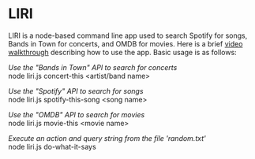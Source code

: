 # LIRI

LIRI is a node-based command line app used to search Spotify for songs, Bands in Town for concerts, and OMDB for movies.  Here is a brief [video walkthrough](https://drive.google.com/open?id=1KspaEDqK7ddoDYIkwo48C4BxMVHr_MAa) describing how to use the app. Basic usage is as follows:

*Use the "Bands in Town" API to search for concerts*  
node liri.js concert-this &lt;artist/band name&gt;   

*Use the "Spotify" API to search for songs*  
node liri.js spotify-this-song &lt;song name&gt;  

*Use the "OMDB" API to search for movies*  
node liri.js movie-this &lt;movie name&gt; 

*Execute an action and query string from the file 'random.txt'*  
node liri.js do-what-it-says  





